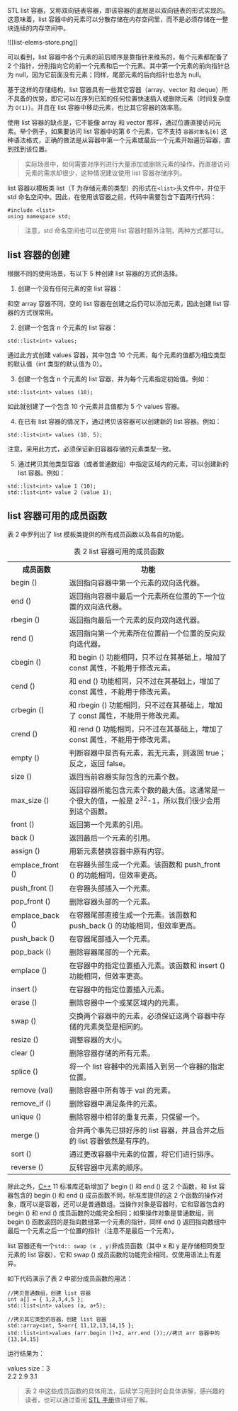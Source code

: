 
STL list 容器，又称双向链表容器，即该容器的底层是以双向链表的形式实现的。这意味着，list 容器中的元素可以分散存储在内存空间里，而不是必须存储在一整块连续的内存空间中。

![[list-elems-store.png]]

可以看到，list 容器中各个元素的前后顺序是靠指针来维系的，每个元素都配备了 2 个指针，分别指向它的前一个元素和后一个元素。其中第一个元素的前向指针总为 null，因为它前面没有元素；同样，尾部元素的后向指针也总为 null。

基于这样的存储结构，list 容器具有一些其它容器（array、vector 和 deque）所不具备的优势，即它可以在序列已知的任何位置快速插入或删除元素（时间复杂度为 `O(1)`）。并且在 list 容器中移动元素，也比其它容器的效率高。

使用 list 容器的缺点是，它不能像 array 和 vector 那样，通过位置直接访问元素。举个例子，如果要访问 list 容器中的第 6 个元素，它不支持 `容器对象名[6]` 这种语法格式，正确的做法是从容器中第一个元素或最后一个元素开始遍历容器，直到找到该位置。

> 实际场景中，如何需要对序列进行大量添加或删除元素的操作，而直接访问元素的需求却很少，这种情况建议使用 list 容器存储序列。

list 容器以模板类 list<T>（T 为存储元素的类型）的形式在`<list>`头文件中，并位于 std 命名空间中。因此，在使用该容器之前，代码中需要包含下面两行代码：

```
#include <list>
using namespace std;
```

> 注意，std 命名空间也可以在使用 list 容器时额外注明，两种方式都可以。

list 容器的创建
----------

根据不同的使用场景，有以下 5 种创建 list 容器的方式供选择。

1) 创建一个没有任何元素的空 list 容器：

和空 array 容器不同，空的 list 容器在创建之后仍可以添加元素，因此创建 list 容器的方式很常用。

2) 创建一个包含 n 个元素的 list 容器：

```
std::list<int> values;
```

通过此方式创建 values 容器，其中包含 10 个元素，每个元素的值都为相应类型的默认值（int 类型的默认值为 0）。

3) 创建一个包含 n 个元素的 list 容器，并为每个元素指定初始值。例如：

```
std::list<int> values (10);
```

如此就创建了一个包含 10 个元素并且值都为 5 个 values 容器。

4) 在已有 list 容器的情况下，通过拷贝该容器可以创建新的 list 容器。例如：

```
std::list<int> values (10, 5);
```

注意，采用此方式，必须保证新旧容器存储的元素类型一致。

5) 通过拷贝其他类型容器（或者普通数组）中指定区域内的元素，可以创建新的 list 容器。例如：

```
std::list<int> value 1 (10);
std::list<int> value 2 (value 1);
```

list 容器可用的成员函数
--------------

表 2 中罗列出了 list 模板类提供的所有成员函数以及各自的功能。

<table><caption>表 2 list 容器可用的成员函数</caption><tbody><tr><th>成员函数</th><th>功能</th></tr><tr><td>begin ()</td><td>返回指向容器中第一个元素的双向迭代器。</td></tr><tr><td>end ()</td><td>返回指向容器中最后一个元素所在位置的下一个位置的双向迭代器。</td></tr><tr><td>rbegin ()</td><td>返回指向最后一个元素的反向双向迭代器。</td></tr><tr><td>rend ()</td><td>返回指向第一个元素所在位置前一个位置的反向双向迭代器。</td></tr><tr><td>cbegin ()</td><td>和 begin () 功能相同，只不过在其基础上，增加了 const 属性，不能用于修改元素。</td></tr><tr><td>cend ()</td><td>和 end () 功能相同，只不过在其基础上，增加了 const 属性，不能用于修改元素。</td></tr><tr><td>crbegin ()&nbsp;</td><td>和 rbegin () 功能相同，只不过在其基础上，增加了 const 属性，不能用于修改元素。</td></tr><tr><td>crend ()</td><td>和 rend () 功能相同，只不过在其基础上，增加了 const 属性，不能用于修改元素。</td></tr><tr><td>empty ()</td><td>判断容器中是否有元素，若无元素，则返回 true；反之，返回 false。</td></tr><tr><td>size ()</td><td>返回当前容器实际包含的元素个数。</td></tr><tr><td>max_size ()</td><td>返回容器所能包含元素个数的最大值。这通常是一个很大的值，一般是 2<sup>32</sup>-1，所以我们很少会用到这个函数。</td></tr><tr><td>front ()</td><td>返回第一个元素的引用。</td></tr><tr><td>back ()</td><td>返回最后一个元素的引用。</td></tr><tr><td>assign ()</td><td>用新元素替换容器中原有内容。</td></tr><tr><td>emplace_front ()</td><td>在容器头部生成一个元素。该函数和 push_front () 的功能相同，但效率更高。</td></tr><tr><td>push_front ()</td><td>在容器头部插入一个元素。</td></tr><tr><td>pop_front ()</td><td>删除容器头部的一个元素。</td></tr><tr><td>emplace_back ()</td><td>在容器尾部直接生成一个元素。该函数和 push_back () 的功能相同，但效率更高。</td></tr><tr><td>push_back ()</td><td>在容器尾部插入一个元素。</td></tr><tr><td>pop_back ()</td><td>删除容器尾部的一个元素。</td></tr><tr><td>emplace ()</td><td>在容器中的指定位置插入元素。该函数和 insert () 功能相同，但效率更高。</td></tr><tr><td>insert ()&nbsp;</td><td>在容器中的指定位置插入元素。</td></tr><tr><td>erase ()</td><td>删除容器中一个或某区域内的元素。</td></tr><tr><td>swap ()</td><td>交换两个容器中的元素，必须保证这两个容器中存储的元素类型是相同的。</td></tr><tr><td>resize ()</td><td>调整容器的大小。</td></tr><tr><td>clear ()</td><td>删除容器存储的所有元素。</td></tr><tr><td>splice ()</td><td>将一个 list 容器中的元素插入到另一个容器的指定位置。</td></tr><tr><td>remove (val)</td><td>删除容器中所有等于 val 的元素。</td></tr><tr><td>remove_if ()</td><td>删除容器中满足条件的元素。</td></tr><tr><td>unique ()</td><td>删除容器中相邻的重复元素，只保留一个。</td></tr><tr><td>merge ()</td><td>合并两个事先已排好序的 list 容器，并且合并之后的 list 容器依然是有序的。</td></tr><tr><td>sort ()</td><td>通过更改容器中元素的位置，将它们进行排序。</td></tr><tr><td>reverse ()</td><td>反转容器中元素的顺序。</td></tr></tbody></table>

除此之外，[C++](http://c.biancheng.net/cplus/) 11 标准库还新增加了 begin () 和 end () 这 2 个函数，和 list 容器包含的 begin () 和 end () 成员函数不同，标准库提供的这 2 个函数的操作对象，既可以是容器，还可以是普通数组。当操作对象是容器时，它和容器包含的 begin () 和 end () 成员函数的功能完全相同；如果操作对象是普通数组，则 begin () 函数返回的是指向数组第一个元素的指针，同样 end () 返回指向数组中最后一个元素之后一个位置的指针（注意不是最后一个元素）。

list 容器还有一个`std:: swap (x , y)`非成员函数（其中 x 和 y 是存储相同类型元素的 list 容器），它和 swap () 成员函数的功能完全相同，仅使用语法上有差异。

如下代码演示了表 2 中部分成员函数的用法：

```
//拷贝普通数组，创建 list 容器
int a[] = { 1,2,3,4,5 };
std::list<int> values (a, a+5);

//拷贝其它类型的容器，创建 list 容器
std::array<int, 5>arr{ 11,12,13,14,15 };
std::list<int>values (arr.begin ()+2, arr.end ());//拷贝 arr 容器中的{13,14,15}
```

运行结果为：

values size：3  
2.2 2.9 3.1

> 表 2 中这些成员函数的具体用法，后续学习用到时会具体讲解，感兴趣的读者，也可以通过查阅 [STL 手册](http://www.cplusplus.com/reference/stl/)做详细了解。